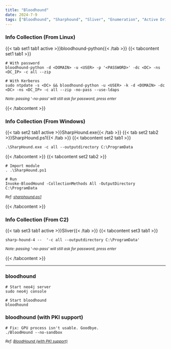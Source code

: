 ```yaml
---
title: "Bloodhound"
date: 2024-7-9
tags: ["Bloodhound", "Sharphound", "Sliver", "Enumeration", "Active Driectory", "Windows", "Neo4J"]
---
```


### Info Collection (From Linux)

{{< tab set1 tab1 active >}}bloodhound-python{{< /tab >}}
{{< tabcontent set1 tab1 >}}

```console
# With password
bloodhound-python -d <DOMAIN> -u <USER> -p '<PASSWORD>' -dc <DC> -ns <DC_IP> -c all --zip
```

```console
# With Kerberos
sudo ntpdate -s <DC> && bloodhound-python -u <USER> -k -d <DOMAIN> -dc <DC> -ns <DC_IP> -c all --zip -no-pass --use-ldaps
```

<small>*Note: passing '-no-pass' will still ask for password, press enter*</small>

{{< /tabcontent >}}

### Info Collection (From Windows)

{{< tab set2 tab1 active >}}SharpHound.exe{{< /tab >}}
{{< tab set2 tab2 >}}SharpHound.ps1{{< /tab >}}
{{< tabcontent set2 tab1 >}}

```console
.\SharpHound.exe -c all --outputdirectory C:\ProgramData
```

{{< /tabcontent >}}
{{< tabcontent set2 tab2 >}}

```console
# Import module
. .\SharpHound.ps1
```

```console
# Run
Invoke-BloodHound -CollectionMethods All -OutputDirectory C:\ProgramData
```

<small>*Ref: [sharphound.ps1](https://github.com/BloodHoundAD/BloodHound/blob/master/Collectors/SharpHound.ps1)*</small>

{{< /tabcontent >}}

### Info Collection (From C2)

{{< tab set3 tab1 active >}}Sliver{{< /tab >}}
{{< tabcontent set3 tab1 >}}

```console
sharp-hound-4 --  '-c all --outputdirectory C:\ProgramData'
```

<small>*Note: passing '-no-pass' will still ask for password, press enter*</small>

{{< /tabcontent >}}

---

### bloodhound

```console
# Start neo4j server
sudo neo4j console
```

```console
# Start bloodhound
bloodhound
```

### bloodhound (with PKI support)

```console
# Fix: GPU process isn't usable. Goodbye.
./BloodHound --no-sandbox
```

<small>*Ref: [BloodHound (with PKI support)](https://github.com/ly4k/BloodHound)*</small>
